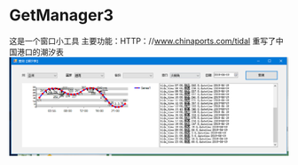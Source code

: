 # GetManager3
这是一个窗口小工具
主要功能：HTTP：//www.chinaports.com/tidal
重写了中国港口的潮汐表<br/>
![image](https://github.com/zc282840325/GetManager3/blob/master/image/1.png)
